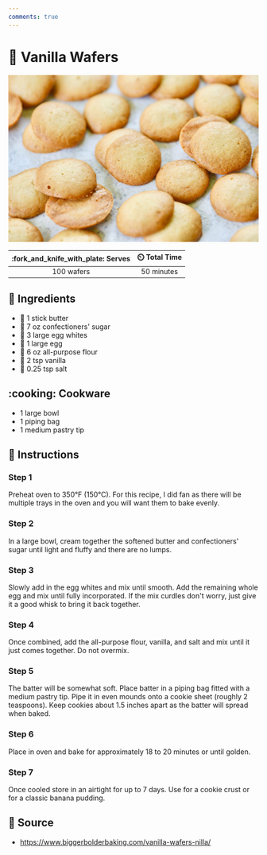 ```yaml
---
comments: true
---
```

# :cookie: Vanilla Wafers

![Vanilla Wafers](../assets/images/vanilla-wafers.jpg)

| :fork_and_knife_with_plate: Serves | :timer_clock: Total Time |
|:----------------------------------:|:-----------------------: |
| 100 wafers | 50 minutes |

## :salt: Ingredients

- :butter: 1 stick butter
- :candy: 7 oz confectioners' sugar
- :egg: 3 large egg whites
- :egg: 1 large egg
- :ear_of_rice: 6 oz all-purpose flour
- :icecream: 2 tsp vanilla
- :salt: 0.25 tsp salt

## :cooking: Cookware

- 1 large bowl
- 1 piping bag
- 1 medium pastry tip

## :pencil: Instructions

### Step 1

Preheat oven to 350°F (150°C). For this recipe, I did fan as there will be multiple trays in the oven and you will
want them to bake evenly.

### Step 2

In a large bowl, cream together the softened butter and confectioners' sugar until light and fluffy and there are no
lumps.

### Step 3

Slowly add in the egg whites and mix until smooth. Add the remaining whole egg and mix until fully incorporated. If the
mix curdles don't worry, just give it a good whisk to bring it back together.

### Step 4

Once combined, add the all-purpose flour, vanilla, and salt and mix until it just comes together. Do not overmix.

### Step 5

The batter will be somewhat soft. Place batter in a piping bag fitted with a medium pastry tip. Pipe it in even mounds
onto a cookie sheet (roughly 2 teaspoons). Keep cookies about 1.5 inches apart as the batter will spread when baked.

### Step 6

Place in oven and bake for approximately 18 to 20 minutes or until golden.

### Step 7

Once cooled store in an airtight for up to 7 days. Use for a cookie crust or for a classic banana pudding.

## :link: Source

- <https://www.biggerbolderbaking.com/vanilla-wafers-nilla/>
